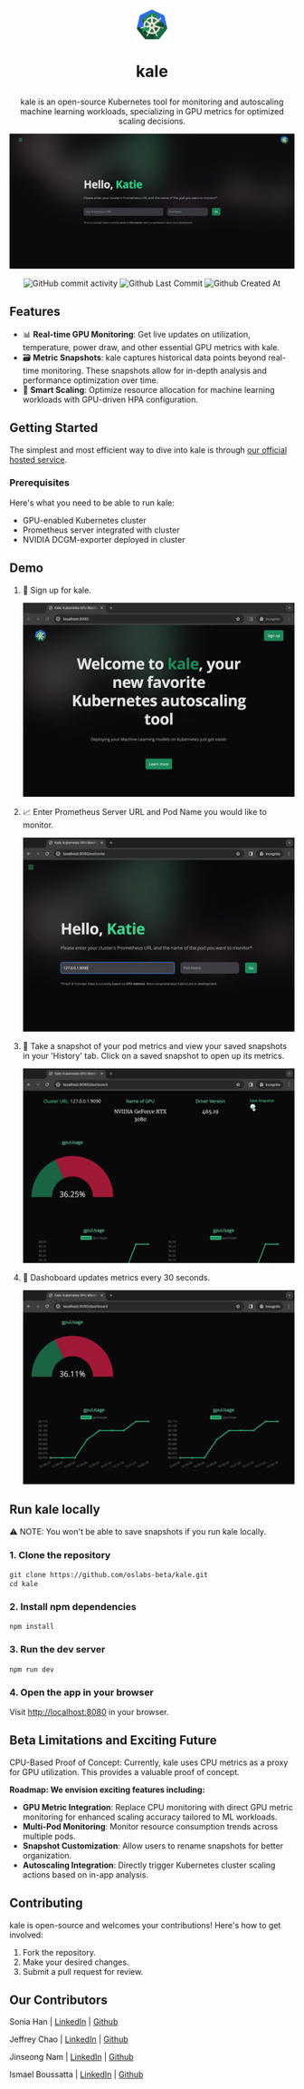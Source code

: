 <div align="center">
  <h1 align="center">
    <img alt="kale logo" height="60" src="./client/public/Assets/kale-logo.png">
    <p>kale</p>
  </h1>
  
  <p>kale is an open-source Kubernetes tool for monitoring and autoscaling machine learning workloads, specializing in GPU metrics for optimized scaling decisions.</p>
</div>

<img src="./client/public/Assets/welcome-page.png" alt="welcome to kale" />
<p></p>
<p align="center">
  <img alt="GitHub commit activity" src="https://img.shields.io/github/commit-activity/t/oslabs-beta/kale"/>
  <img alt="Github Last Commit" src="https://img.shields.io/github/last-commit/oslabs-beta/kale"/>
  <img alt="Github Created At" src="https://img.shields.io/github/created-at/oslabs-beta/kale  "/>
</p>

## Features

- 📊 **Real-time GPU Monitoring**: Get live updates on utilization, temperature, power draw, and other essential GPU metrics with kale.
- 🗃️ **Metric Snapshots**: kale captures historical data points beyond real-time monitoring. These snapshots allow for in-depth analysis and performance optimization over time.
- 🧠 **Smart Scaling**: Optimize resource allocation for machine learning workloads with GPU-driven HPA configuration.

## Getting Started

The simplest and most efficient way to dive into kale is through [our official hosted service](https://openkale.com/).

### Prerequisites

Here's what you need to be able to run kale:

- GPU-enabled Kubernetes cluster
- Prometheus server integrated with cluster
- NVIDIA DCGM-exporter deployed in cluster

## Demo

1. 📝 Sign up for kale.

   <img className="rounded-lg" src='./client/public/Assets/demo/signup.gif' alt="demo gif" />

2. 📈 Enter Prometheus Server URL and Pod Name you would like to monitor.

   <img className="rounded-lg" src='./client/public/Assets/demo/input_url.gif' alt="demo gif" />

3. 📸 Take a snapshot of your pod metrics and view your saved snapshots in your 'History' tab. Click on a saved snapshot to open up its metrics.

   <img className="rounded-lg" src='./client/public/Assets/demo/save_snapshot.gif' alt="demo gif" />

4. 🔄 Dashoboard updates metrics every 30 seconds.

   <img className="rounded-lg" src='./client/public/Assets/demo/auto_refresh.gif' alt="demo gif" />

## Run kale locally

⚠️ NOTE: You won't be able to save snapshots if you run kale locally.

### 1. Clone the repository

```shell
git clone https://github.com/oslabs-beta/kale.git
cd kale
```

### 2. Install npm dependencies

```shell
npm install
```

### 3. Run the dev server

```shell
npm run dev
```

### 4. Open the app in your browser

Visit [http://localhost:8080](http://localhost:8080) in your browser.

## Beta Limitations and Exciting Future

CPU-Based Proof of Concept: Currently, kale uses CPU metrics as a proxy for GPU utilization. This provides a valuable proof of concept.

**Roadmap: We envision exciting features including:**

- **GPU Metric Integration**: Replace CPU monitoring with direct GPU metric monitoring for enhanced scaling accuracy tailored to ML workloads.
- **Multi-Pod Monitoring**: Monitor resource consumption trends across multiple pods.
- **Snapshot Customization**: Allow users to rename snapshots for better organization.
- **Autoscaling Integration**: Directly trigger Kubernetes cluster scaling actions based on in-app analysis.

## Contributing

kale is open-source and welcomes your contributions! Here's how to get involved:

1. Fork the repository.
2. Make your desired changes.
3. Submit a pull request for review.

## Our Contributors

Sonia Han | [LinkedIn](https://www.linkedin.com/in/soheunhan/) | [Github](https://github.com/soheunhan)

Jeffrey Chao | [LinkedIn](https://www.linkedin.com/in/jeffrey-chao-9479142a/) | [Github](https://github.com/jeffplv)

Jinseong Nam | [LinkedIn](https://www.linkedin.com/in/jinseong-nam-8b6815212/) | [Github](https://github.com/thejinnam)

Ismael Boussatta | [LinkedIn](https://www.linkedin.com/in/ismael-boussatta-2493b2126/) | [Github](https://github.com/iboussat)
